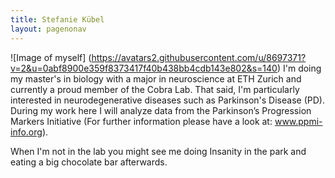 ```yaml
---
title: Stefanie Kübel 
layout: pagenonav
---
```

![Image of myself] (https://avatars2.githubusercontent.com/u/8697371?v=2&u=0abf8900e359f8373417f40b438bb4cdb143e802&s=140)
I'm doing my master's in biology with a major in neuroscience at ETH Zurich and currently a proud member of the Cobra Lab. That said, I'm particularly interested in neurodegenerative diseases such as Parkinson's Disease (PD). During my work here I will analyze data from the Parkinson’s Progression Markers Initiative (For further information please have a look at: www.ppmi-info.org). 

When I'm not in the lab you might see me doing Insanity in the park and eating a big chocolate bar afterwards.
